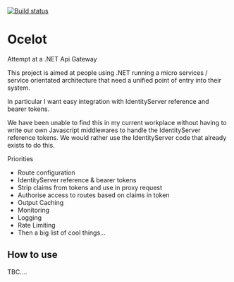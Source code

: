 [![Build status](https://ci.appveyor.com/api/projects/status/roahbe4nl526ysya?svg=true)](https://ci.appveyor.com/project/TomPallister/ocelot)



# Ocelot

Attempt at a .NET Api Gateway

This project is aimed at people using .NET running 
a micro services / service orientated architecture 
that need a unified point of entry into their system.

In particular I want easy integration with 
IdentityServer reference and bearer tokens. 

We have been unable to find this in my current workplace
without having to write our own Javascript middlewares 
to handle the IdentityServer reference tokens. We would
rather use the IdentityServer code that already exists
to do this.

Priorities

- Route configuration
- IdentityServer reference & bearer tokens
- Strip claims from tokens and use in proxy request
- Authorise access to routes based on claims in token
- Output Caching
- Monitoring
- Logging
- Rate Limiting
- Then a big list of cool things...

## How to use

TBC....
